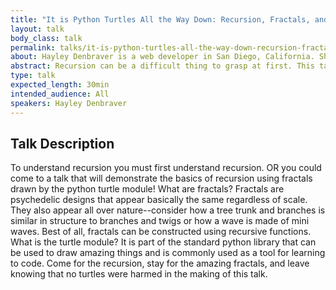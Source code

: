 ```yaml
---
title: "It is Python Turtles All the Way Down: Recursion, Fractals, and the Python Turtle Module"
layout: talk
body_class: talk
permalink: talks/it-is-python-turtles-all-the-way-down-recursion-fractals-and-the-python-turtle-module
about: Hayley Denbraver is a web developer in San Diego, California. She is a career switcher who used to work as a licensed civil engineer. Her civil engineering projects included working on a hotel near Disneyland (It is awesome!) and anchoring air conditioners to hospital roofs (They are awesome too!). As a civil engineer she had a stamp with her name on it, but as a web developer you can find her name by using git blame. She is an avid contributor to her company's #cute-animals slack channel. Her favorite part of her job includes helping to onboard new, internally trained devs. She is a member of a two developer household, which you should consider before accepting her dinner party invitation.
abstract: Recursion can be a difficult thing to grasp at first. This talk will teach the basics of recursion, using fractals drawn by the python turtle module to help attendees 'see' how recursion works. Additionally, fractals are super cool and the turtle module is fun for all ages!
type: talk
expected_length: 30min
intended_audience: All
speakers: Hayley Denbraver
---
```


## Talk Description

To understand recursion you must first understand recursion. OR you could come to a talk that will demonstrate the basics of recursion using fractals drawn by the python turtle module! What are fractals? Fractals are psychedelic designs that appear basically the same regardless of scale. They also appear all over nature--consider how a tree trunk and branches is similar in structure to branches and twigs or how a wave is made of mini waves. Best of all, fractals can be constructed using recursive functions. What is the turtle module? It is part of the standard python library that can be used to draw amazing things and is commonly used as a tool for learning to code. Come for the recursion, stay for the amazing fractals, and leave knowing that no turtles were harmed in the making of this talk. 
